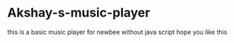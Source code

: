 # Akshay-s-music-player
this is a basic music player for newbee without java script hope you like this
